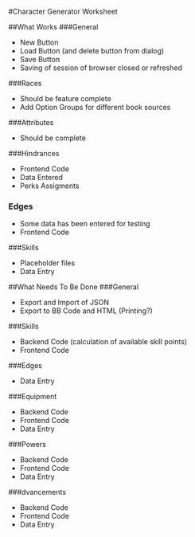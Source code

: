 #Character Generator Worksheet

##What Works
###General
* New Button
* Load Button (and delete button from dialog)
* Save Button
* Saving of session of browser closed or refreshed

###Races
* Should be feature complete
* Add Option Groups for different book sources

###Attributes
* Should be complete

###Hindrances
* Frontend Code
* Data Entered
* Perks Assigments

### Edges
* Some data has been entered for testing
* Frontend Code

###Skills
* Placeholder files
* Data Entry

##What Needs To Be Done
###General
* Export and Import of JSON
* Export to BB Code and HTML (Printing?)


###Skills
* Backend Code (calculation of available skill points)
* Frontend Code

###Edges
* Data Entry

###Equipment
* Backend Code
* Frontend Code
* Data Entry

###Powers
* Backend Code
* Frontend Code
* Data Entry

###dvancements
* Backend Code
* Frontend Code
* Data Entry